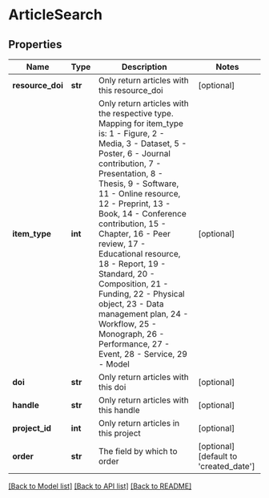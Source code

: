 # ArticleSearch

## Properties
Name | Type | Description | Notes
------------ | ------------- | ------------- | -------------
**resource_doi** | **str** | Only return articles with this resource_doi | [optional] 
**item_type** | **int** | Only return articles with the respective type. Mapping for item_type is: 1 - Figure, 2 - Media, 3 - Dataset, 5 - Poster, 6 - Journal contribution, 7 - Presentation, 8 - Thesis, 9 - Software, 11 - Online resource, 12 - Preprint, 13 - Book, 14 - Conference contribution, 15 - Chapter, 16 - Peer review, 17 - Educational resource, 18 - Report, 19 - Standard, 20 - Composition, 21 - Funding, 22 - Physical object, 23 - Data management plan, 24 - Workflow, 25 - Monograph, 26 - Performance, 27 - Event, 28 - Service, 29 - Model | [optional] 
**doi** | **str** | Only return articles with this doi | [optional] 
**handle** | **str** | Only return articles with this handle | [optional] 
**project_id** | **int** | Only return articles in this project | [optional] 
**order** | **str** | The field by which to order | [optional] [default to 'created_date']

[[Back to Model list]](../README.md#documentation-for-models) [[Back to API list]](../README.md#documentation-for-api-endpoints) [[Back to README]](../README.md)


